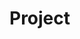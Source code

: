 # Project <Title> Update

## Lead Data Scientist / Project Lead: <Data Scientist Name>
## Update Date: <mm-dd-yyyy>
## [Project Charter](https://dsghe.lacare.org/bshelton/DataScience-ProjectTemplate/blob/master/Docs/Project/Charter.md)

## Overall Project Status: Green, Yellow, or Red
Status descriptions: 
* **Green**: Project moving well. No unmovable barriers have been identified that would impeded progress.
* **Yellow**: Potentially barrier(s) identified and unresolved that may impeded project progress.
* **Red**: Unmovable barrier(s) identified and unresolved that has significantly impeded project progress.

## Existing Barriers (if any):
* Barrier One
  * Description:
  * Remediation efforts in progress:
* Barrier Two  
  * Description:  
  * Remediation efforts in progress:


